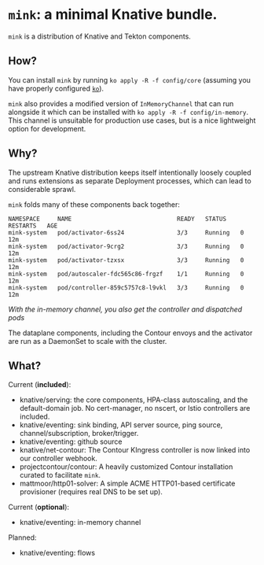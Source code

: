 # `mink`: a minimal Knative bundle.

`mink` is a distribution of Knative and Tekton components.

## How?

You can install `mink` by running `ko apply -R -f config/core` (assuming you
have properly configured [`ko`](https://github.com/google/ko)).

`mink` also provides a modified version of `InMemoryChannel` that can run
alongside it which can be installed with `ko apply -R -f config/in-memory`. This
channel is unsuitable for production use cases, but is a nice lightweight option
for development.

## Why?

The upstream Knative distribution keeps itself intentionally loosely coupled and
runs extensions as separate Deployment processes, which can lead to considerable
sprawl.

`mink` folds many of these components back together:

```
NAMESPACE     NAME                              READY   STATUS    RESTARTS   AGE
mink-system   pod/activator-6ss24               3/3     Running   0          12m
mink-system   pod/activator-9crg2               3/3     Running   0          12m
mink-system   pod/activator-tzxsx               3/3     Running   0          12m
mink-system   pod/autoscaler-fdc565c86-frgzf    1/1     Running   0          12m
mink-system   pod/controller-859c5757c8-l9vkl   3/3     Running   0          12m
```

_With the in-memory channel, you also get the controller and dispatched pods_

The dataplane components, including the Contour envoys and the activator are run
as a DaemonSet to scale with the cluster.

## What?

Current (**included**):

- knative/serving: the core components, HPA-class autoscaling, and the
  default-domain job. No cert-manager, no nscert, or Istio controllers are
  included.
- knative/eventing: sink binding, API server source, ping source,
  channel/subscription, broker/trigger.
- knative/eventing: github source
- knative/net-contour: The Contour KIngress controller is now linked into our
  controller webhook.
- projectcontour/contour: A heavily customized Contour installation curated to
  facilitate `mink`.
- mattmoor/http01-solver: A simple ACME HTTP01-based certificate provisioner
  (requires real DNS to be set up).

Current (**optional**):

- knative/eventing: in-memory channel

Planned:

- knative/eventing: flows
